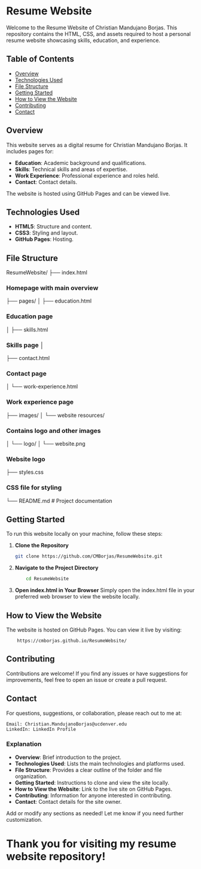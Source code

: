 # Resume Website

Welcome to the Resume Website of Christian Mandujano Borjas. This repository contains the HTML, CSS, and assets required to host a personal resume website showcasing skills, education, and experience.

## Table of Contents
- [Overview](#overview)
- [Technologies Used](#technologies-used)
- [File Structure](#file-structure)
- [Getting Started](#getting-started)
- [How to View the Website](#how-to-view-the-website)
- [Contributing](#contributing)
- [Contact](#contact)

## Overview
This website serves as a digital resume for Christian Mandujano Borjas. It includes pages for:
- **Education**: Academic background and qualifications.
- **Skills**: Technical skills and areas of expertise.
- **Work Experience**: Professional experience and roles held.
- **Contact**: Contact details.

The website is hosted using GitHub Pages and can be viewed live.

## Technologies Used
- **HTML5**: Structure and content.
- **CSS3**: Styling and layout.
- **GitHub Pages**: Hosting.

## File Structure
ResumeWebsite/ 
├── index.html 
### Homepage with main overview 
├── pages/ │ ├── education.html 
### Education page 
│ ├── skills.html 
### Skills page │ 
├── contact.html 
### Contact page 
│ └── work-experience.html 
### Work experience page 
├── images/ │ └── website resources/ 
### Contains logo and other images 
│ └── logo/ │ └── website.png 
### Website logo 
├── styles.css 
### CSS file for styling 
└── README.md # Project documentation

## Getting Started

To run this website locally on your machine, follow these steps:

1. **Clone the Repository**
   ```bash
   git clone https://github.com/CMBorjas/ResumeWebsite.git
   ```
2. **Navigate to the Project Directory**
    ```bash
        cd ResumeWebsite
    ```
3. **Open index.html in Your Browser**
    Simply open the index.html file in your preferred web browser to view the website locally.

## How to View the Website

The website is hosted on GitHub Pages. You can view it live by visiting:
```link
    https://cmborjas.github.io/ResumeWebsite/
```
## Contributing

Contributions are welcome! If you find any issues or have suggestions for improvements, feel free to open an issue or create a pull request.
## Contact

For questions, suggestions, or collaboration, please reach out to me at:

    Email: Christian.MandujanoBorjas@ucdenver.edu
    LinkedIn: LinkedIn Profile


### Explanation
- **Overview**: Brief introduction to the project.
- **Technologies Used**: Lists the main technologies and platforms used.
- **File Structure**: Provides a clear outline of the folder and file organization.
- **Getting Started**: Instructions to clone and view the site locally.
- **How to View the Website**: Link to the live site on GitHub Pages.
- **Contributing**: Information for anyone interested in contributing.
- **Contact**: Contact details for the site owner.

Add or modify any sections as needed! Let me know if you need further customization.


# Thank you for visiting my resume website repository!